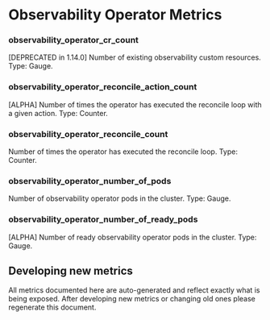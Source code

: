 # Observability Operator Metrics

### observability_operator_cr_count
[DEPRECATED in 1.14.0] Number of existing observability custom resources. Type: Gauge.

### observability_operator_reconcile_action_count
[ALPHA] Number of times the operator has executed the reconcile loop with a given action. Type: Counter.

### observability_operator_reconcile_count
Number of times the operator has executed the reconcile loop. Type: Counter.

### observability_operator_number_of_pods
Number of observability operator pods in the cluster. Type: Gauge.

### observability_operator_number_of_ready_pods
[ALPHA] Number of ready observability operator pods in the cluster. Type: Gauge.

## Developing new metrics

All metrics documented here are auto-generated and reflect exactly what is being
exposed. After developing new metrics or changing old ones please regenerate
this document.

